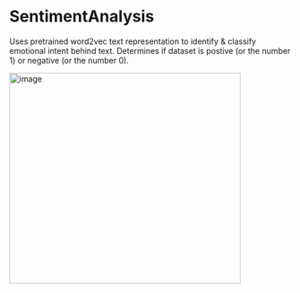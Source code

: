 # SentimentAnalysis
Uses pretrained word2vec text representation to  identify &amp; classify emotional intent behind text. Determines if dataset is postive (or the number 1) or negative (or the number 0). 

<img width="413" height="376" alt="image" src="https://github.com/user-attachments/assets/312bc0bf-13e3-4825-93c3-e060c1a91806" />
